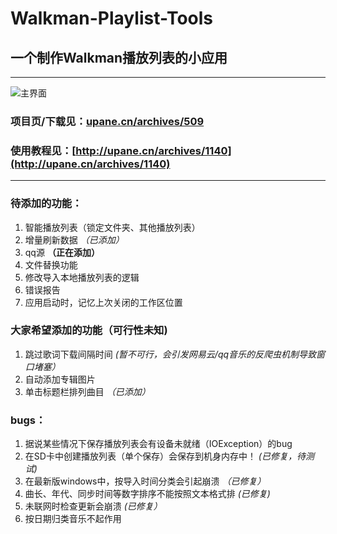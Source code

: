# Walkman-Playlist-Tools
## 一个制作Walkman播放列表的小应用

 ---
 
 ![主界面](http://upane.cn/wp-content/uploads/2019/02/Walkman_Playlist_Tools_2019-02-09_15-40-56.png)
 
 ### 项目页/下载见：[upane.cn/archives/509](upane.cn/archives/509)
 ### 使用教程见：[http://upane.cn/archives/1140](http://upane.cn/archives/1140)
 
 ---

### 待添加的功能：
1. 智能播放列表（锁定文件夹、其他播放列表）
1. 增量刷新数据 _（已添加）_
1. qq源 **（正在添加）**
1. 文件替换功能
1. 修改导入本地播放列表的逻辑
1. 错误报告
1. 应用启动时，记忆上次关闭的工作区位置

### 大家希望添加的功能（可行性未知)
1. 跳过歌词下载间隔时间 _(暂不可行，会引发网易云/qq音乐的反爬虫机制导致窗口堵塞）_
1. 自动添加专辑图片
1. 单击标题栏排列曲目 _（已添加）_

### bugs：
1. 据说某些情况下保存播放列表会有设备未就绪（IOException）的bug
1. 在SD卡中创建播放列表（单个保存）会保存到机身内存中！  _(已修复，待测试)_
1. 在最新版windows中，按导入时间分类会引起崩溃  _（已修复）_
1. 曲长、年代、同步时间等数字排序不能按照文本格式排 _(已修复)_
1. 未联网时检查更新会崩溃 _(已修复）_
1. 按日期归类音乐不起作用

